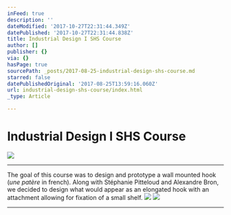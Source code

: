 ```yaml
---
inFeed: true
description: ''
dateModified: '2017-10-27T22:31:44.349Z'
datePublished: '2017-10-27T22:31:44.838Z'
title: Industrial Design I SHS Course
author: []
publisher: {}
via: {}
hasPage: true
sourcePath: _posts/2017-08-25-industrial-design-shs-course.md
starred: false
datePublishedOriginal: '2017-08-25T13:59:16.060Z'
url: industrial-design-shs-course/index.html
_type: Article

---
```

# Industrial Design I SHS Course
![](https://the-grid-user-content.s3-us-west-2.amazonaws.com/611f0943-9130-4138-af4b-8635c1b4fcaa.jpg)

---

The goal of this course was to design and prototype a wall mounted hook (_une patère_ in french). Along with Stéphanie Pitteloud and Alexandre Bron, we decided to design what would appear as an elongated hook with an attachment allowing for fixation of a small shelf.
![](https://the-grid-user-content.s3-us-west-2.amazonaws.com/8ff549cc-4e4b-42d7-b579-a6ebe330f416.jpg)
![](https://the-grid-user-content.s3-us-west-2.amazonaws.com/a3f0cd4f-90bf-4113-9073-e830c0475273.jpg)

---